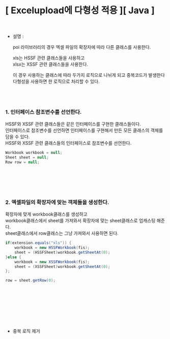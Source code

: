 # [ Excelupload에 다형성 적용 ][ Java ] <br><br>

- 설명 : <br>

     poi 라이브러리의 경우 엑셀 파일의 확장자에 따라 다른 클래스를 사용한다. <br>
     
     xls는 HSSF 관련 클래스들을 사용하고 <br>
     xlsx는 XSSF 관련 클래스들을 사용한다. <br>
     
     이 경우 사용하는 클래스에 따라 두가지 로직으로 나뉘게 되고 중복코드가 발생한다 <br>
     다형성을 사용하면 한 로직으로 처리할 수 있다. 
<br><br><br><br>





### 1. 인터페이스 참조변수를 선언한다. <br>

HSSF와 XSSF 관련 클래스들은 같은 인터페이스를 구현한 클래스들이다. <br>
인터페이스로 참조변수를 선언하면 인터페이스를 구현해서 만든 모든 클래스의 객체를 담을 수 있다. <br>
HSSF와 XSSF 관련 클래스들의 인터페이스로 참조변수를 선언한다. <br>

```java
Workbook workbook = null;
Sheet sheet = null;
Row row = null;
```
<br><br><br><br>





### 2. 엑셀파일의 확장자에 맞는 객체들을 생성한다. <br>

 확장자에 맞게 workbook클래스를 생성하고 <br>
 workbook클래스에서 sheet를 가져와서 확장자에 맞는 sheet클래스로 업캐스팅 해준다. <br>
 sheet클래스에서 row클래스는 그냥 가져와서 사용하면 된다. <br>


```java
if(extension.equals("xls")) {	
	workbook = new HSSFWorkbook(fis); 
	sheet = (HSSFSheet)workbook.getSheetAt(0); 
}else {						
	workbook = new XSSFWorkbook(fis); 
	sheet = (XSSFSheet)workbook.getSheetAt(0);  
};

row = sheet.getRow(0); 
```
<br><br><br><br>





###   <br>

- 중복 로직 제거<br>






























<br><br><br><br>




```java
 
```









